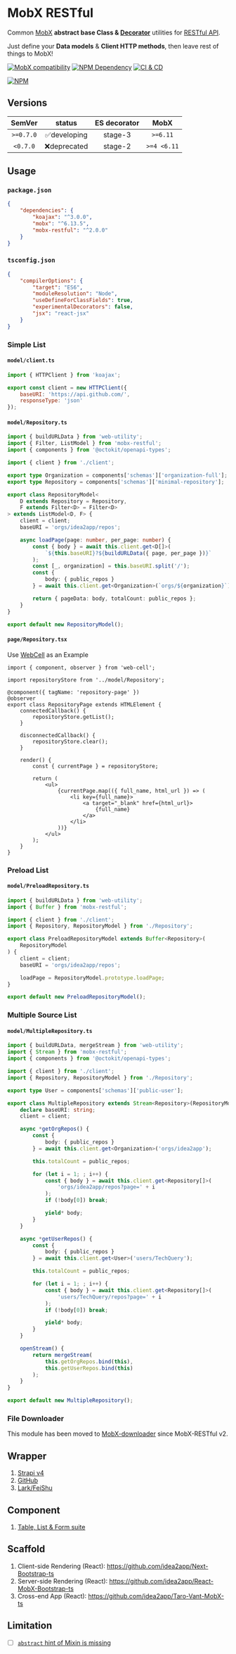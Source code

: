# MobX RESTful

Common [MobX][1] **abstract base Class & [Decorator][2]** utilities for [RESTful API][3].

Just define your **Data models** & **Client HTTP methods**, then leave rest of things to MobX!

[![MobX compatibility](https://img.shields.io/badge/Compatible-1?logo=mobx&label=MobX%206%2F7)][1]
[![NPM Dependency](https://img.shields.io/librariesio/github/idea2app/MobX-RESTful.svg)][4]
[![CI & CD](https://github.com/idea2app/MobX-RESTful/actions/workflows/main.yml/badge.svg)][5]

[![NPM](https://nodei.co/npm/mobx-restful.png?downloads=true&downloadRank=true&stars=true)][6]

## Versions

|  SemVer   |    status    | ES decorator |    MobX     |
| :-------: | :----------: | :----------: | :---------: |
| `>=0.7.0` | ✅developing |   stage-3    |  `>=6.11`   |
| `<0.7.0`  | ❌deprecated |   stage-2    | `>=4 <6.11` |

## Usage

### `package.json`

```json
{
    "dependencies": {
        "koajax": "^3.0.0",
        "mobx": "^6.13.5",
        "mobx-restful": "^2.0.0"
    }
}
```

### `tsconfig.json`

```json
{
    "compilerOptions": {
        "target": "ES6",
        "moduleResolution": "Node",
        "useDefineForClassFields": true,
        "experimentalDecorators": false,
        "jsx": "react-jsx"
    }
}
```

### Simple List

#### `model/client.ts`

```javascript
import { HTTPClient } from 'koajax';

export const client = new HTTPClient({
    baseURI: 'https://api.github.com/',
    responseType: 'json'
});
```

#### `model/Repository.ts`

```typescript
import { buildURLData } from 'web-utility';
import { Filter, ListModel } from 'mobx-restful';
import { components } from '@octokit/openapi-types';

import { client } from './client';

export type Organization = components['schemas']['organization-full'];
export type Repository = components['schemas']['minimal-repository'];

export class RepositoryModel<
    D extends Repository = Repository,
    F extends Filter<D> = Filter<D>
> extends ListModel<D, F> {
    client = client;
    baseURI = 'orgs/idea2app/repos';

    async loadPage(page: number, per_page: number) {
        const { body } = await this.client.get<D[]>(
            `${this.baseURI}?${buildURLData({ page, per_page })}`
        );
        const [_, organization] = this.baseURI.split('/');
        const {
            body: { public_repos }
        } = await this.client.get<Organization>(`orgs/${organization}`);

        return { pageData: body, totalCount: public_repos };
    }
}

export default new RepositoryModel();
```

#### `page/Repository.tsx`

Use [WebCell][10] as an Example

```tsx
import { component, observer } from 'web-cell';

import repositoryStore from '../model/Repository';

@component({ tagName: 'repository-page' })
@observer
export class RepositoryPage extends HTMLElement {
    connectedCallback() {
        repositoryStore.getList();
    }

    disconnectedCallback() {
        repositoryStore.clear();
    }

    render() {
        const { currentPage } = repositoryStore;

        return (
            <ul>
                {currentPage.map(({ full_name, html_url }) => (
                    <li key={full_name}>
                        <a target="_blank" href={html_url}>
                            {full_name}
                        </a>
                    </li>
                ))}
            </ul>
        );
    }
}
```

### Preload List

#### `model/PreloadRepository.ts`

```typescript
import { buildURLData } from 'web-utility';
import { Buffer } from 'mobx-restful';

import { client } from './client';
import { Repository, RepositoryModel } from './Repository';

export class PreloadRepositoryModel extends Buffer<Repository>(
    RepositoryModel
) {
    client = client;
    baseURI = 'orgs/idea2app/repos';

    loadPage = RepositoryModel.prototype.loadPage;
}

export default new PreloadRepositoryModel();
```

### Multiple Source List

#### `model/MultipleRepository.ts`

```typescript
import { buildURLData, mergeStream } from 'web-utility';
import { Stream } from 'mobx-restful';
import { components } from '@octokit/openapi-types';

import { client } from './client';
import { Repository, RepositoryModel } from './Repository';

export type User = components['schemas']['public-user'];

export class MultipleRepository extends Stream<Repository>(RepositoryModel) {
    declare baseURI: string;
    client = client;

    async *getOrgRepos() {
        const {
            body: { public_repos }
        } = await this.client.get<Organization>('orgs/idea2app');

        this.totalCount = public_repos;

        for (let i = 1; ; i++) {
            const { body } = await this.client.get<Repository[]>(
                'orgs/idea2app/repos?page=' + i
            );
            if (!body[0]) break;

            yield* body;
        }
    }

    async *getUserRepos() {
        const {
            body: { public_repos }
        } = await this.client.get<User>('users/TechQuery');

        this.totalCount = public_repos;

        for (let i = 1; ; i++) {
            const { body } = await this.client.get<Repository[]>(
                'users/TechQuery/repos?page=' + i
            );
            if (!body[0]) break;

            yield* body;
        }
    }

    openStream() {
        return mergeStream(
            this.getOrgRepos.bind(this),
            this.getUserRepos.bind(this)
        );
    }
}

export default new MultipleRepository();
```

### File Downloader

This module has been moved to [MobX-downloader][12] since MobX-RESTful v2.

## Wrapper

1. [Strapi v4](https://github.com/idea2app/MobX-RESTful/blob/main/wrapper/Strapi)
2. [GitHub](https://github.com/idea2app/MobX-GitHub)
3. [Lark/FeiShu](https://github.com/idea2app/MobX-Lark)

## Component

1. [Table, List & Form suite](https://github.com/idea2app/MobX-RESTful-table)

## Scaffold

1.  Client-side Rendering (React): https://github.com/idea2app/Next-Bootstrap-ts
2.  Server-side Rendering (React): https://github.com/idea2app/React-MobX-Bootstrap-ts
3.  Cross-end App (React): https://github.com/idea2app/Taro-Vant-MobX-ts

## Limitation

-   [ ] [`abstract` hint of Mixin is missing][11]

[1]: https://mobx.js.org/
[2]: https://github.com/tc39/proposal-decorators
[3]: https://en.wikipedia.org/wiki/Representational_state_transfer
[4]: https://libraries.io/npm/mobx-restful
[5]: https://github.com/idea2app/MobX-RESTful/actions/workflows/main.yml
[6]: https://nodei.co/npm/mobx-restful/
[7]: https://yarnpkg.com/
[8]: https://pnpm.io/
[9]: https://joyeecheung.github.io/blog/2024/03/18/require-esm-in-node-js/
[10]: https://github.com/EasyWebApp/WebCell
[11]: https://github.com/microsoft/TypeScript/issues/39752#issuecomment-1239810720
[12]: https://github.com/idea2app/MobX-downloader
